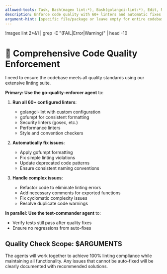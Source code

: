 ```yaml
---
allowed-tools: Task, Bash(magex lint:*), Bash(golangci-lint:*), Edit, MultiEdit
description: Enforce code quality with 60+ linters and automatic fixes
argument-hint: [specific file/package or leave empty for entire codebase]
---
```

!magex lint 2>&1 | grep -E "(FAIL|Error|Warning)" | head -10

# 🎯 Comprehensive Code Quality Enforcement

I need to ensure the codebase meets all quality standards using our extensive linting suite.

**Primary: Use the go-quality-enforcer agent** to:

1. **Run all 60+ configured linters**:
   - golangci-lint with custom configuration
   - gofumpt for consistent formatting
   - Security linters (gosec, etc.)
   - Performance linters
   - Style and convention checkers

2. **Automatically fix issues**:
   - Apply gofumpt formatting
   - Fix simple linting violations
   - Update deprecated code patterns
   - Ensure consistent naming conventions

3. **Handle complex issues**:
   - Refactor code to eliminate linting errors
   - Add necessary comments for exported functions
   - Fix cyclomatic complexity issues
   - Resolve duplicate code warnings

**In parallel: Use the test-commander agent** to:
- Verify tests still pass after quality fixes
- Ensure no regressions from auto-fixes

## Quality Check Scope: $ARGUMENTS

The agents will work together to achieve 100% linting compliance while maintaining all functionality. Any issues that cannot be auto-fixed will be clearly documented with recommended solutions.
